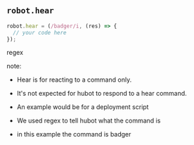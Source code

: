 ## `robot.hear`

```JavaScript
robot.hear = (/badger/i, (res) => {
  // your code here
});
```

regex <!-- .element: class="fragment" -->

note:

 - Hear is for reacting to a command only.
 - It's not expected for hubot to respond to a hear command.
 - An example would be for a deployment script


 - We used regex to tell hubot what the command is
 - in this example the command is badger